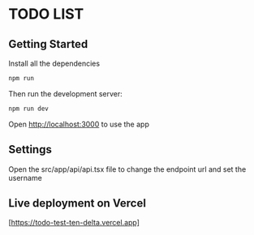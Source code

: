 # TODO LIST

## Getting Started
Install all the dependencies

```bash
npm run
```


Then run the development server:

```bash
npm run dev
```

Open [http://localhost:3000](http://localhost:3000) to use the app

## Settings

Open the src/app/api/api.tsx file to change the endpoint url and set the username

## Live deployment on Vercel

[https://todo-test-ten-delta.vercel.app] 
